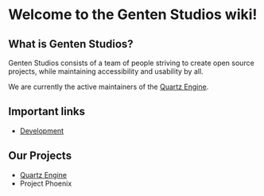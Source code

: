 # Welcome to the Genten Studios wiki!

## What is Genten Studios?
Genten Studios consists of a team of people striving to create open source projects, while maintaining accessibility and usability by all. 

We are currently the active maintainers of the [Quartz Engine](https://github.com/GentenStudios/quartz-engine).

## Important links
- [Development](https://github.com/GentenStudios/quartz-engine)

## Our Projects
- [Quartz Engine](https://github.com/GentenStudios/quartz-engine)
- Project Phoenix